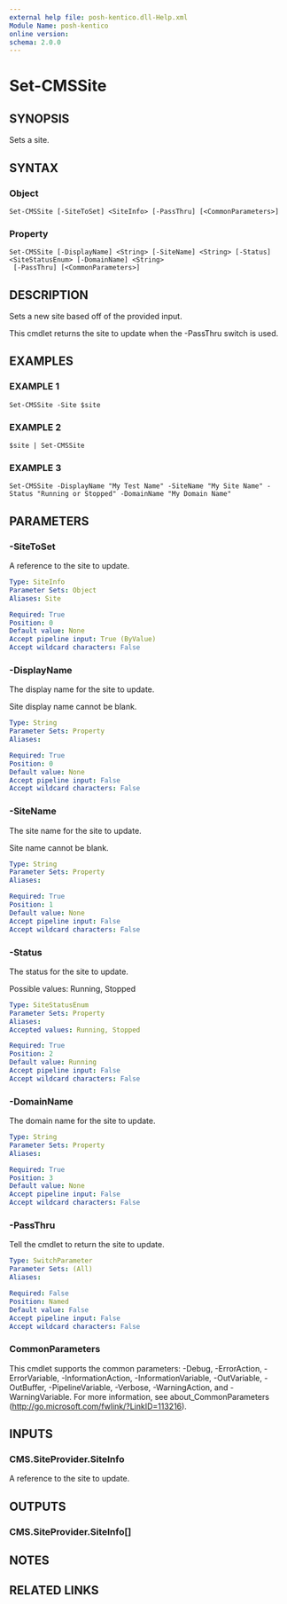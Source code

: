 ```yaml
---
external help file: posh-kentico.dll-Help.xml
Module Name: posh-kentico
online version:
schema: 2.0.0
---
```


# Set-CMSSite

## SYNOPSIS
Sets a site.

## SYNTAX

### Object
```
Set-CMSSite [-SiteToSet] <SiteInfo> [-PassThru] [<CommonParameters>]
```

### Property
```
Set-CMSSite [-DisplayName] <String> [-SiteName] <String> [-Status] <SiteStatusEnum> [-DomainName] <String>
 [-PassThru] [<CommonParameters>]
```

## DESCRIPTION
Sets a new site based off of the provided input.

This cmdlet returns the site to update when the -PassThru switch is used.

## EXAMPLES

### EXAMPLE 1
```
Set-CMSSite -Site $site
```

### EXAMPLE 2
```
$site | Set-CMSSite
```

### EXAMPLE 3
```
Set-CMSSite -DisplayName "My Test Name" -SiteName "My Site Name" -Status "Running or Stopped" -DomainName "My Domain Name"
```

## PARAMETERS

### -SiteToSet
A reference to the site to update.

```yaml
Type: SiteInfo
Parameter Sets: Object
Aliases: Site

Required: True
Position: 0
Default value: None
Accept pipeline input: True (ByValue)
Accept wildcard characters: False
```

### -DisplayName
The display name for the site to update.

Site display name cannot be blank.

```yaml
Type: String
Parameter Sets: Property
Aliases:

Required: True
Position: 0
Default value: None
Accept pipeline input: False
Accept wildcard characters: False
```

### -SiteName
The site name for the site to update.

Site name cannot be blank.

```yaml
Type: String
Parameter Sets: Property
Aliases:

Required: True
Position: 1
Default value: None
Accept pipeline input: False
Accept wildcard characters: False
```

### -Status
The status for the site to update.

Possible values: Running, Stopped

```yaml
Type: SiteStatusEnum
Parameter Sets: Property
Aliases:
Accepted values: Running, Stopped

Required: True
Position: 2
Default value: Running
Accept pipeline input: False
Accept wildcard characters: False
```

### -DomainName
The domain name for the site to update.

```yaml
Type: String
Parameter Sets: Property
Aliases:

Required: True
Position: 3
Default value: None
Accept pipeline input: False
Accept wildcard characters: False
```

### -PassThru
Tell the cmdlet to return the site to update.

```yaml
Type: SwitchParameter
Parameter Sets: (All)
Aliases:

Required: False
Position: Named
Default value: False
Accept pipeline input: False
Accept wildcard characters: False
```

### CommonParameters
This cmdlet supports the common parameters: -Debug, -ErrorAction, -ErrorVariable, -InformationAction, -InformationVariable, -OutVariable, -OutBuffer, -PipelineVariable, -Verbose, -WarningAction, and -WarningVariable.
For more information, see about_CommonParameters (http://go.microsoft.com/fwlink/?LinkID=113216).

## INPUTS

### CMS.SiteProvider.SiteInfo
A reference to the site to update.

## OUTPUTS

### CMS.SiteProvider.SiteInfo[]
## NOTES

## RELATED LINKS
